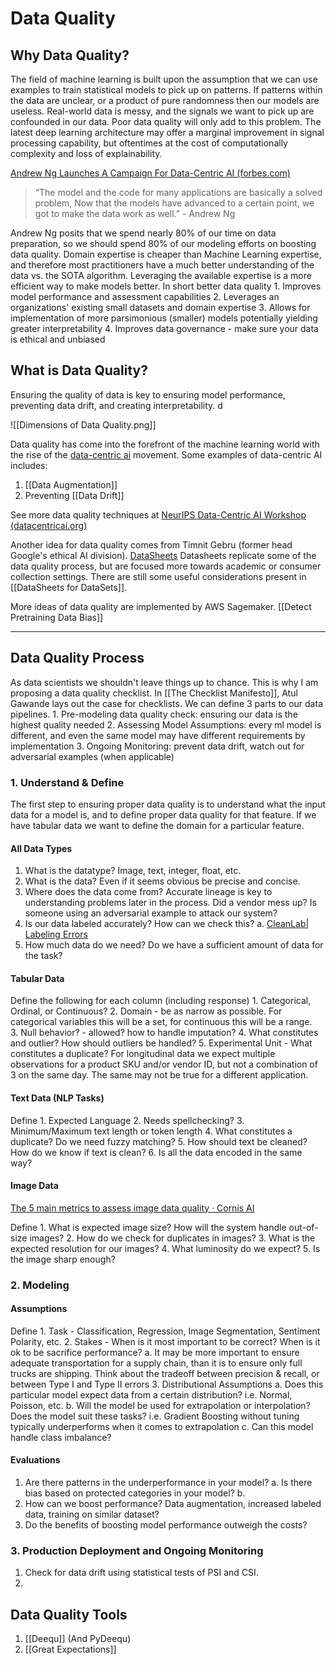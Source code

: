 # Data Quality 
## Why Data Quality?
The field of machine learning is built upon the assumption that we can use examples to train statistical models to pick up on patterns. If patterns within the data are unclear, or a product of pure randomness then our models are useless. Real-world data is messy, and the signals we want to pick up are confounded in our data. Poor data quality will only add to this problem. The latest deep learning architecture may offer a marginal improvement in signal processing capability, but oftentimes at the cost of computationally complexity and loss of explainability. 

[Andrew Ng Launches A Campaign For Data-Centric AI (forbes.com)](https://www.forbes.com/sites/gilpress/2021/06/16/andrew-ng-launches-a-campaign-for-data-centric-ai/?sh=7e91c92a74f5)

>“The model and the code for many applications are basically a solved problem, Now that the models have advanced to a certain point, we got to make the data work as well.” - Andrew Ng

Andrew Ng posits that we spend nearly 80% of our time on data preparation, so we should spend 80% of our modeling efforts on boosting data quality. Domain expertise is cheaper than Machine Learning expertise, and therefore most practitioners have a much better understanding of the data vs. the SOTA algorithm. Leveraging the available expertise is a more efficient way to make models better. In short better data quality
	1. Improves model performance and assessment capabilities 
	2. Leverages an organizations' existing small datasets and domain expertise 
	3. Allows for implementation of more parsimonious (smaller) models potentially yielding greater interpretability 
	4. Improves data governance - make sure your data is ethical and unbiased

## What is Data Quality?
Ensuring the quality of data is key to ensuring model performance, preventing data drift, and creating interpretability. d

![[Dimensions of Data Quality.png]]

Data quality has come into the forefront of the machine learning world with the rise of the [data-centric ai](https://datacentricai.org/) movement. Some examples of data-centric AI includes: 
1. [[Data Augmentation]]
2. Preventing [[Data Drift]]

See more data quality techniques at [NeurIPS Data-Centric AI Workshop (datacentricai.org)](https://datacentricai.org/neurips21/)

Another idea for data quality comes from Timnit Gebru (former head Google's ethical AI division). [DataSheets](https://arxiv.org/pdf/1803.09010.pdf)
Datasheets replicate some of the data quality process, but are focused more towards academic or consumer collection settings. There are still some useful considerations present in [[DataSheets for DataSets]]. 


More ideas of data quality are implemented by AWS Sagemaker. [[Detect Pretraining Data Bias]]

***
## Data Quality Process 
As data scientists we shouldn't leave things up to chance. This is why I am proposing a data quality checklist. In [[The Checklist Manifesto]], Atul Gawande lays out the case for checklists. We can define 3 parts to our data pipelines. 
	1. Pre-modeling data quality check: ensuring our data is the highest quality needed
	2. Assessing Model Assumptions: every ml model is different, and even the same model may have different requirements by implementation
	3. Ongoing Monitoring: prevent data drift, watch out for adversarial examples (when applicable)

### 1. Understand & Define
The first step to ensuring proper data quality is to understand what the input data for a model is, and to define proper data quality for that feature. If we have tabular data we want to define the domain for a particular feature. 

#### All Data Types
1. What is the datatype? Image, text, integer, float, etc. 
2. What is the data? Even if it seems obvious be precise and concise. 
3. Where does the data come from? Accurate lineage is key to understanding problems later in the process. Did a vendor mess up? Is someone using an adversarial example to attack our system? 
4. Is our data labeled accurately? How can we check this? 
	a. [CleanLab| Labeling Errors](https://github.com/cleanlab/label-errors)
5. How much data do we need? Do we have a sufficient amount of data for the task? 

#### Tabular Data
Define the following for each column (including response) 
	1. Categorical, Ordinal, or Continuous? 
	2. Domain - be as narrow as possible. For categorical variables this will be a set, for continuous this will be a range.  
	3. Null behavior? - allowed? how to handle imputation? 
	4. What constitutes and outlier? How should outliers be handled? 
	5. Experimental Unit - What constitutes a duplicate? For longitudinal data we expect multiple observations for a product SKU and/or vendor ID, but not a combination of 3 on the same day. The same may not be true for a different application. 

#### Text Data (NLP Tasks)
Define
	1. Expected Language 
	2. Needs spellchecking? 
	3. Minimum/Maximum text length or token length
	4. What constitutes a duplicate? Do we need fuzzy matching? 
	5. How should text be cleaned? How do we know if text is clean? 
	6. Is all the data encoded in the same way?

#### Image Data 
[The 5 main metrics to assess image data quality · Cornis AI](https://ai.cornis.fr/the-5-main-metrics-to-assess-image-data-quality/)

Define
	1. What is expected image size? How will the system handle out-of-size images?
	2. How do we check for duplicates in images? 
	3. What is the expected resolution for our images? 
	4. What luminosity do we expect? 
	5. Is the image sharp enough? 

### 2. Modeling
#### Assumptions
Define
	1. Task - Classification, Regression, Image Segmentation, Sentiment Polarity, etc. 
	2. Stakes - When is it most important to be correct? When is it ok to be sacrifice performance? 
		a. It may be more important to ensure adequate transportation for a supply chain, than it is to ensure only full trucks are shipping. Think about the tradeoff between precision & recall, or between Type I and Type II errors 
	 3. Distributional Assumptions 
		 a. Does this particular model expect data from a certain distribution? i.e. Normal, Poisson, etc. 
		 b. Will the model be used for extrapolation or interpolation? Does the model suit these tasks? i.e. Gradient Boosting without tuning typically underperforms when it comes to extrapolation 
		 c. Can this model handle class imbalance? 

#### Evaluations 
1. Are there patterns in the underperformance in your model? 
	a. Is there bias based on protected categories in your model? 
	b. 
2. How can we boost performance? Data augmentation, increased labeled data, training on similar dataset? 
3. Do the benefits of boosting model performance outweigh the costs? 

### 3. Production Deployment and Ongoing Monitoring
1. Check for data drift using statistical tests of PSI and CSI. 
2. 

## Data Quality Tools 
1. [[Deequ]] (And PyDeequ)
2. [[Great Expectations]]

